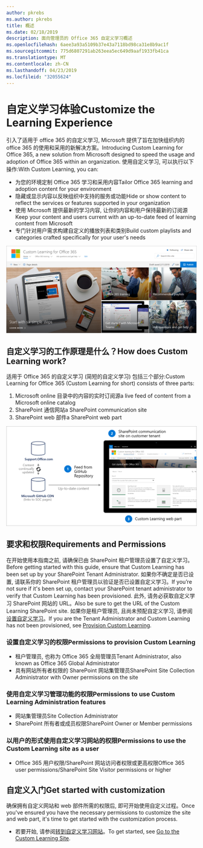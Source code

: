 ```yaml
---
author: pkrebs
ms.author: pkrebs
title: 概述
ms.date: 02/18/2019
description: 面向管理员的 Office 365 自定义学习概述
ms.openlocfilehash: 6aee3a93a5109b37e43a7118bd98ca31e8b9ac1f
ms.sourcegitcommit: 775d6807291ab263eea5ec649d9aaf1933fb41ca
ms.translationtype: MT
ms.contentlocale: zh-CN
ms.lasthandoff: 04/23/2019
ms.locfileid: "32055624"
---
```

# <a name="customize-the-learning-experience"></a><span data-ttu-id="f2a50-103">自定义学习体验</span><span class="sxs-lookup"><span data-stu-id="f2a50-103">Customize the Learning Experience</span></span>

<span data-ttu-id="f2a50-104">引入了适用于 office 365 的自定义学习, Microsoft 提供了旨在加快组织内的 office 365 的使用和采用的新解决方案。</span><span class="sxs-lookup"><span data-stu-id="f2a50-104">Introducing Custom Learning for Office 365, a new solution from Microsoft designed to speed the usage and adoption of Office 365 within an organization.</span></span> <span data-ttu-id="f2a50-105">使用自定义学习, 可以执行以下操作:</span><span class="sxs-lookup"><span data-stu-id="f2a50-105">With Custom Learning, you can:</span></span>
- <span data-ttu-id="f2a50-106">为您的环境定制 Office 365 学习和采用内容</span><span class="sxs-lookup"><span data-stu-id="f2a50-106">Tailor Office 365 learning and adoption content for your environment</span></span> 
- <span data-ttu-id="f2a50-107">隐藏或显示内容以反映组织中支持的服务或功能</span><span class="sxs-lookup"><span data-stu-id="f2a50-107">Hide or show content to reflect the services or features supported in your organization</span></span> 
- <span data-ttu-id="f2a50-108">使用 Microsoft 提供最新的学习内容, 让你的内容和用户保持最新的订阅源</span><span class="sxs-lookup"><span data-stu-id="f2a50-108">Keep your content and users current with an up-to-date feed of learning content from Microsoft</span></span> 
- <span data-ttu-id="f2a50-109">专门针对用户需求构建自定义的播放列表和类别</span><span class="sxs-lookup"><span data-stu-id="f2a50-109">Build custom playlists and categories crafted specifically for your user's needs</span></span>

![cg-introducing](media/cg-introducing.png)

## <a name="how-does-custom-learning-work"></a><span data-ttu-id="f2a50-111">自定义学习的工作原理是什么？</span><span class="sxs-lookup"><span data-stu-id="f2a50-111">How does Custom Learning work?</span></span>

<span data-ttu-id="f2a50-112">适用于 Office 365 的自定义学习 (简短的自定义学习) 包括三个部分:</span><span class="sxs-lookup"><span data-stu-id="f2a50-112">Custom Learning for Office 365 (Custom Learning for short) consists of three parts:</span></span> 
1. <span data-ttu-id="f2a50-113">Microsoft online 目录中的内容的实时订阅源</span><span class="sxs-lookup"><span data-stu-id="f2a50-113">a live feed of content from a Microsoft online catalog</span></span>
2. <span data-ttu-id="f2a50-114">SharePoint 通信网站</span><span class="sxs-lookup"><span data-stu-id="f2a50-114">a SharePoint communication site</span></span>
3. <span data-ttu-id="f2a50-115">SharePoint web 部件</span><span class="sxs-lookup"><span data-stu-id="f2a50-115">a SharePoint web part</span></span> 

![cg-howitworks](media/cg-howitworks.png)

## <a name="requirements-and-permissions"></a><span data-ttu-id="f2a50-117">要求和权限</span><span class="sxs-lookup"><span data-stu-id="f2a50-117">Requirements and Permissions</span></span>

<span data-ttu-id="f2a50-118">在开始使用本指南之前, 请确保已由 SharePoint 租户管理员设置了自定义学习。</span><span class="sxs-lookup"><span data-stu-id="f2a50-118">Before getting started with this guide, ensure that Custom Learning has been set up by your SharePoint Tenant Administrator.</span></span> <span data-ttu-id="f2a50-119">如果你不确定是否已设置, 请联系你的 SharePoint 租户管理员以验证是否已设置自定义学习。</span><span class="sxs-lookup"><span data-stu-id="f2a50-119">If you’re not sure if it's been set up, contact your SharePoint tenant administrator to verify that Custom Learning has been provisioned.</span></span> <span data-ttu-id="f2a50-120">此外, 请务必获取自定义学习 SharePoint 网站的 URL。</span><span class="sxs-lookup"><span data-stu-id="f2a50-120">Also be sure to get the URL of the Custom Learning SharePoint site.</span></span> <span data-ttu-id="f2a50-121">如果你是租户管理员, 且尚未预配自定义学习, 请参阅[设置自定义学习](custom_provision.md)。</span><span class="sxs-lookup"><span data-stu-id="f2a50-121">If you are the Tenant Administrator and Custom Learning has not been provisioned, see [Provision Custom Learning](custom_provision.md).</span></span> 

### <a name="permissions-to-provision-custom-learning"></a><span data-ttu-id="f2a50-122">设置自定义学习的权限</span><span class="sxs-lookup"><span data-stu-id="f2a50-122">Permissions to provision Custom Learning</span></span>

- <span data-ttu-id="f2a50-123">租户管理员, 也称为 Office 365 全局管理员</span><span class="sxs-lookup"><span data-stu-id="f2a50-123">Tenant Administrator, also known as Office 365 Global Administrator</span></span>
- <span data-ttu-id="f2a50-124">具有网站所有者权限的 SharePoint 网站集管理员</span><span class="sxs-lookup"><span data-stu-id="f2a50-124">SharePoint Site Collection Administrator with Owner permissions on the site</span></span>

### <a name="permissions-to-use-custom-learning-administration-features"></a><span data-ttu-id="f2a50-125">使用自定义学习管理功能的权限</span><span class="sxs-lookup"><span data-stu-id="f2a50-125">Permissions to use Custom Learning Administration features</span></span>

- <span data-ttu-id="f2a50-126">网站集管理员</span><span class="sxs-lookup"><span data-stu-id="f2a50-126">Site Collection Administrator</span></span>
- <span data-ttu-id="f2a50-127">SharePoint 所有者或成员权限</span><span class="sxs-lookup"><span data-stu-id="f2a50-127">SharePoint Owner or Member permissions</span></span>

### <a name="permissions-to-use-the-custom-learning-site-as-a-user"></a><span data-ttu-id="f2a50-128">以用户的形式使用自定义学习网站的权限</span><span class="sxs-lookup"><span data-stu-id="f2a50-128">Permissions to use the Custom Learning site as a user</span></span>

- <span data-ttu-id="f2a50-129">Office 365 用户权限/SharePoint 网站访问者权限或更高权限</span><span class="sxs-lookup"><span data-stu-id="f2a50-129">Office 365 user permissions/SharePoint Site Visitor permissions or higher</span></span>

## <a name="get-started-with-customization"></a><span data-ttu-id="f2a50-130">自定义入门</span><span class="sxs-lookup"><span data-stu-id="f2a50-130">Get started with customization</span></span>
<span data-ttu-id="f2a50-131">确保拥有自定义网站和 web 部件所需的权限后, 即可开始使用自定义过程。</span><span class="sxs-lookup"><span data-stu-id="f2a50-131">Once you've ensured you have the necessary permissions to customize the site and web part, it's time to get started with the customization process.</span></span> 

- <span data-ttu-id="f2a50-132">若要开始, 请参阅[转到自定义学习网站](custom_goto.md)。</span><span class="sxs-lookup"><span data-stu-id="f2a50-132">To get started, see [Go to the Custom Learning Site](custom_goto.md).</span></span>